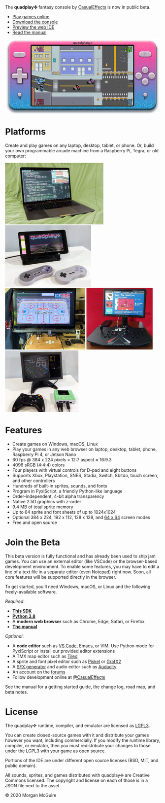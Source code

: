 The **quadplay✜** fantasy console by [CasualEffects](https://casual-effects.com)
is now in public beta.

- [Play games online](https://morgan3d.github.io/quadplay/console/quadplay.html?kiosk=1)
- [Download the console](https://github.com/morgan3d/quadplay/archive/master.zip)
- [Preview the web IDE](https://morgan3d.github.io/quadplay/console/quadplay.html?IDE=1&game=quad://games/quadpaddle)
- [Read the manual](https://morgan3d.github.io/quadplay/doc/manual.md.html)

![](doc/emulator.png)

Platforms
========================================================

Create and play games on any laptop, desktop, tablet, or phone. Or, build your own programmable arcade machine
from a Raspberry Pi, Tegra, or old computer:

<img src="doc/laptop.jpg" height=200> <img src="doc/rpi-arcade.jpg" height=200> <img src="doc/arcade.jpg" height=200> <img src="doc/xarcade-arcade.jpg" height=200> <img src="doc/nano-arcade.jpg" height=200>


Features
========================================================

- Create games on Windows, macOS, Linux
- Play your games in any web browser on laptop, desktop, tablet, phone, Raspberry Pi 4, or Jetson Nano
- 60 fps @ 384 x 224 pixels = 12:7 aspect ≈ 16:9.3
- 4096 sRGB (4:4:4) colors
- Four players with virtual controls for D-pad and eight buttons
- Supports Xbox, Playstation, SNES, Stadia, Switch, 8bitdo, touch screen, and other controllers
- Hundreds of built-in sprites, sounds, and fonts
- Program in PyxlScript, a friendly Python-like language
- Order-independent, 4-bit alpha transparency
- Native 2.5D graphics with z-order
- 9.4 MB of total sprite memory
- Up to 64 sprite and font sheets of up to 1024x1024
- Optional 384 x 224, 192 x 112, 128 x 128, and [64 x 64](https://itch.io/jam/lowrezjam-2019) screen modes
- Free and open source


Join the Beta
========================================================

This beta version is fully functional and has already been used to ship jam games.
You can use an external editor (like VSCode) or the browser-based development environment.
To enable some features, you may have to edit a line of a text file in a separate editor (even Notepad)
right now. Soon, all core features will be supported directly in the browser.

To get started, you'll need Windows, macOS, or Linux and 
the following freely-available software.

_Required_:

- [**This SDK**](https://github.com/morgan3d/quadplay/archive/master.zip)
- [**Python 3.8**](https://www.python.org/downloads/)
- A **modern web browser** such as Chrome, Edge, Safari, or Firefox
- [**The manual**](https://morgan3d.github.io/quadplay/doc/manual.md.html)

_Optional_:

- A **code editor** such as [VS Code](https://code.visualstudio.com/), Emacs, or VIM. Use Python mode for PyxlScript or install our provided editor extensions
- A TMX map editor such as [Tiled](https://www.mapeditor.org/)
- A sprite and font pixel editor such as [Piskel](https://www.piskelapp.com/) or [GrafX2](http://pulkomandy.tk/projects/GrafX2/downloads?order=version&desc=1)
- A [SFX generator](https://www.bfxr.net/) and audio editor such as [Audacity](https://www.audacityteam.org/)
- An account on the [forums](http://quadplay.freeforums.net)
- Follow development online at [@CasualEffects](https://twitter.com/CasualEffects)

See the manual for a getting started guide, the change log, road map, and beta notes.


License
========================================================

The quadplay✜ runtime, compiler, and emulator are licensed as
[LGPL3](https://www.gnu.org/licenses/lgpl-3.0.en.html). 

You can create closed-source games with it and distribute your games
however you want, including commercially. If you modify the runtime
library, compiler, or emulator, then you must redistribute your
changes to those under the LGPL3 with your game as open source.

Portions of the IDE are under different open source licenses (BSD,
MIT, and public domain).

All sounds, sprites, and games distributed with quadplay✜ are Creative
Commons licensed. The copyright and license on each of those is in 
a JSON file next to the asset.

© 2020 Morgan McGuire

